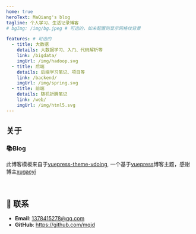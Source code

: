 ```yaml
---
home: true
heroText: MaQiang's blog
tagline: 个人学习、生活记录博客
# bgImg: /img/bg.jpeg # 可选的，如未配置则显示网格纹背景

features: # 可选的
  - title: 大数据
    details: 大数据学习、入门、代码解析等
    link: /bigdata/
    imgUrl: /img/hadoop.svg
  - title: 后端
    details: 后端学习笔记、项目等
    link: /backend/
    imgUrl: /img/spring.svg
  - title: 前端
    details: 随机折腾笔记
    link: /web/
    imgUrl: /img/html5.svg
---
```



## 关于

### 📚Blog
此博客模板来自于[vuepress-theme-vdoing](https://github.com/xugaoyi/vuepress-theme-vdoing), 一个基于[vuepress](https://github.com/vuejs/vuepress)博客主题，感谢博主[xugaoyi](https://github.com/xugaoyi)

</br>

## :email: 联系

- **Email**: <a href="mailto:894072666@qq.com">1378415278@qq.com</a>
- **GitHub**: <https://github.com/mqjd>
